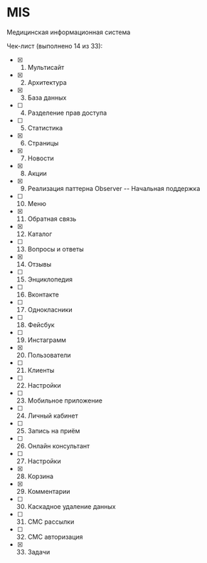 # MIS
Медицинская информационная система

 Чек-лист (выполнено 14 из 33):
- [x] 1. Мультисайт
- [x] 2. Архитектура
- [x] 3. База данных
- [ ] 4. Разделение прав доступа
- [ ] 5. Статистика
- [x] 6. Страницы
- [x] 7. Новости
- [x] 8. Акции
- [x] 9. Реализация паттерна Observer  -- Начальная поддержка
- [ ] 10. Меню
- [x] 11. Обратная связь
- [x] 12. Каталог
- [ ] 13. Вопросы и ответы
- [x] 14. Отзывы
- [ ] 15. Энциклопедия
- [ ] 16. Вконтакте
- [ ] 17. Однокласники
- [ ] 18. Фейсбук
- [ ] 19. Инстаграмм
- [x] 20. Пользователи
- [ ] 21. Клиенты
- [ ] 22. Настройки
- [ ] 23. Мобильное приложение
- [ ] 24. Личный кабинет
- [ ] 25. Запись на приём
- [ ] 26. Онлайн консультант
- [ ] 27. Настройки
- [x] 28. Корзина
- [x] 29. Комментарии
- [ ] 30. Каскадное удаление данных
- [ ] 31. СМС рассылки
- [ ] 32. СМС авторизация
- [x] 33. Задачи










